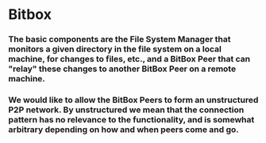 # Bitbox
### The basic components are the File System Manager that monitors a given directory in the file system on a local machine, for changes to files, etc., and a BitBox Peer that can "relay" these changes to another BitBox Peer on a remote machine.
### We would like to allow the BitBox Peers to form an unstructured P2P network. By unstructured we mean that the connection pattern has no relevance to the functionality, and is somewhat arbitrary depending on how and when peers come and go.
